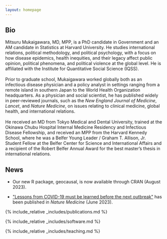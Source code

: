 ```yaml
---
layout: homepage
---
```


## Bio

Mitsuru Mukaigawara, MD, MPP, is a PhD candidate in Government and an AM candidate in Statistics at <a href = "https://www.gov.harvard.edu/" style = "text-decoration:none;">Harvard University</a>. He studies international relations, political methodology, and political psychology, with a focus on how disease epidemics, health inequities, and their legacy affect public opinion, political phenomena, and political violence at the global level. He is affiliated with the <a href = "https://www.iq.harvard.edu/" style = "text-decoration:none;">Institute for Quantitative Social Science (IQSS)</a>. 
<br>
<br>
Prior to graduate school, Mukaigawara worked globally both as an infectious disease physician and a policy analyst in settings ranging from a remote island in southern Japan to the World Health Organization headquarters. As a physician and social scientist, he has published widely in peer-reviewed journals, such as the <i>New England Journal of Medicine</i>, <i>Lancet</i>, and <i>Nature Medicine</i>, on issues relating to clinical medicine, global health, and international relations. 
<br>
<br>
He received an MD from Tokyo Medical and Dental University, trained at the Okinawa Chubu Hospital Internal Medicine Residency and Infectious Disease Fellowship, and received an MPP from the Harvard Kennedy School, where he was a Belfer Young Leader / Graham T. Allison, Jr. Student Fellow at the <a href = "https://www.belfercenter.org/" style = "text-decoration:none;">Belfer Center for Science and International Affairs</a> and a recipient of the Robert Belfer Annual Award for the best master’s thesis in international relations.

## News

- Our new R package, <a href = "https://github.com/mmukaigawara/geocausal/" style = "text-decoration:none;">geocausal</a>, is now available through CRAN (August 2023).

- <a href="https://doi.org/10.1038/s41591-023-02377-6">"Lessons from COVID-19 must be learned before the next outbreak"</a> has been published in <i>Nature Medicine</i> (June 2023).

{% include_relative _includes/publications.md %}

{% include_relative _includes/software.md %}

{% include_relative _includes/teaching.md %}

